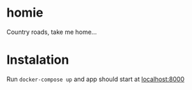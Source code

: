 # homie
Country roads, take me home...

# Instalation
Run `docker-compose up` and app should start at [localhost:8000](http://localhost:8000)